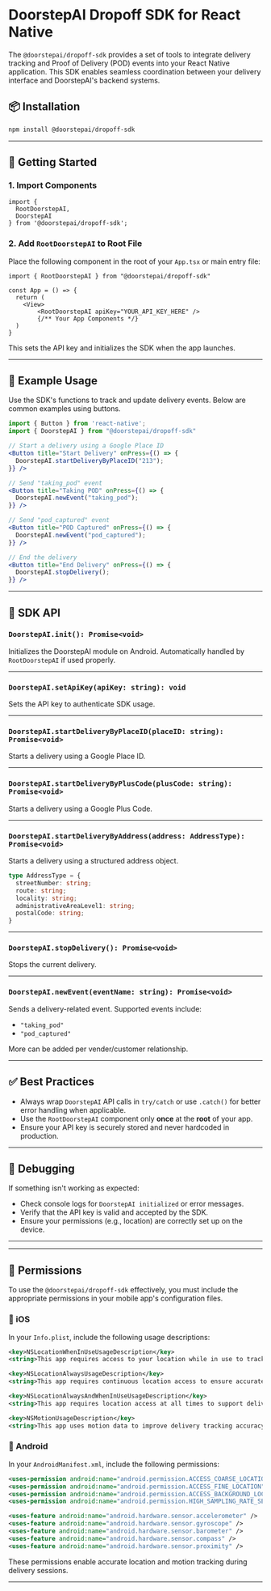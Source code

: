 
# DoorstepAI Dropoff SDK for React Native

The `@doorstepai/dropoff-sdk` provides a set of tools to integrate delivery tracking and Proof of Delivery (POD) events into your React Native application. This SDK enables seamless coordination between your delivery interface and DoorstepAI's backend systems.

## 📦 Installation

```bash
npm install @doorstepai/dropoff-sdk
```

---

## 🚀 Getting Started

### 1. **Import Components**

```tsx
import {
  RootDoorstepAI,
  DoorstepAI
} from '@doorstepai/dropoff-sdk';
```

### 2. **Add `RootDoorstepAI` to Root File**

Place the following component in the root of your `App.tsx` or main entry file:

```tsx
import { RootDoorstepAI } from "@doorstepai/dropoff-sdk"

const App = () => {
  return (
    <View>
        <RootDoorstepAI apiKey="YOUR_API_KEY_HERE" />
        {/** Your App Components */}
  )
}
```

This sets the API key and initializes the SDK when the app launches.

---

## 📲 Example Usage

Use the SDK's functions to track and update delivery events. Below are common examples using buttons.

```jsx
import { Button } from 'react-native';
import { DoorstepAI } from "@doorstepai/dropoff-sdk"

// Start a delivery using a Google Place ID
<Button title="Start Delivery" onPress={() => {
  DoorstepAI.startDeliveryByPlaceID("213");
}} />

// Send "taking_pod" event
<Button title="Taking POD" onPress={() => {
  DoorstepAI.newEvent("taking_pod");
}} />

// Send "pod_captured" event
<Button title="POD Captured" onPress={() => {
  DoorstepAI.newEvent("pod_captured");
}} />

// End the delivery
<Button title="End Delivery" onPress={() => {
  DoorstepAI.stopDelivery();
}} />
```

---

## 🔧 SDK API

### `DoorstepAI.init(): Promise<void>`

Initializes the DoorstepAI module on Android. Automatically handled by `RootDoorstepAI` if used properly.

---

### `DoorstepAI.setApiKey(apiKey: string): void`

Sets the API key to authenticate SDK usage.

---

### `DoorstepAI.startDeliveryByPlaceID(placeID: string): Promise<void>`

Starts a delivery using a Google Place ID.

---

### `DoorstepAI.startDeliveryByPlusCode(plusCode: string): Promise<void>`

Starts a delivery using a Google Plus Code.

---

### `DoorstepAI.startDeliveryByAddress(address: AddressType): Promise<void>`

Starts a delivery using a structured address object.

```ts
type AddressType = {
  streetNumber: string;
  route: string;
  locality: string;
  administrativeAreaLevel1: string;
  postalCode: string;
}
```

---

### `DoorstepAI.stopDelivery(): Promise<void>`

Stops the current delivery.

---

### `DoorstepAI.newEvent(eventName: string): Promise<void>`

Sends a delivery-related event. Supported events include:
- `"taking_pod"`
- `"pod_captured"`

More can be added per vender/customer relationship. 

---

## ✅ Best Practices

- Always wrap `DoorstepAI` API calls in `try/catch` or use `.catch()` for better error handling when applicable.
- Use the `RootDoorstepAI` component only **once** at the **root** of your app.
- Ensure your API key is securely stored and never hardcoded in production.

---

## 🧪 Debugging

If something isn't working as expected:

- Check console logs for `DoorstepAI initialized` or error messages.
- Verify that the API key is valid and accepted by the SDK.
- Ensure your permissions (e.g., location) are correctly set up on the device.

---

---

## 🔐 Permissions

To use the `@doorstepai/dropoff-sdk` effectively, you must include the appropriate permissions in your mobile app's configuration files.

### 📱 iOS

In your `Info.plist`, include the following usage descriptions:

```xml
<key>NSLocationWhenInUseUsageDescription</key>
<string>This app requires access to your location while in use to track deliveries.</string>

<key>NSLocationAlwaysUsageDescription</key>
<string>This app requires continuous location access to ensure accurate delivery tracking.</string>

<key>NSLocationAlwaysAndWhenInUseUsageDescription</key>
<string>This app requires location access at all times to support delivery tracking.</string>

<key>NSMotionUsageDescription</key>
<string>This app uses motion data to improve delivery tracking accuracy.</string>
```

### 🤖 Android

In your `AndroidManifest.xml`, include the following permissions:

```xml
<uses-permission android:name="android.permission.ACCESS_COARSE_LOCATION" />
<uses-permission android:name="android.permission.ACCESS_FINE_LOCATION" />
<uses-permission android:name="android.permission.ACCESS_BACKGROUND_LOCATION" />
<uses-permission android:name="android.permission.HIGH_SAMPLING_RATE_SENSORS" />

<uses-feature android:name="android.hardware.sensor.accelerometer" />
<uses-feature android:name="android.hardware.sensor.gyroscope" />
<uses-feature android:name="android.hardware.sensor.barometer" />
<uses-feature android:name="android.hardware.sensor.compass" />
<uses-feature android:name="android.hardware.sensor.proximity" />
```

These permissions enable accurate location and motion tracking during delivery sessions.

---
